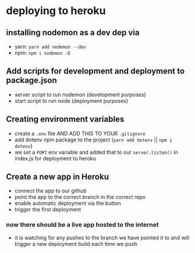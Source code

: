 # deploying to heroku

## installing nodemon as a dev dep via

- yarn: `yarn add nodemon --dev`
- npm: `npm i nodemon -D`

## Add scripts for development and deployment to package.json

- server script to run nodemon (development purposes)
- start script to run node (deployment purposes)

## Creating environment variables

- create a `.env` file AND ADD THIS TO YOUR `.gitignore`
- add dotenv npm package to the project (`yarn add dotenv` || `npm i dotenv`)
- we set a `PORT` env variable and added that to our `server.listen()` in index.js for deployment to heroku

## Create a new app in Heroku

- connect the app to our github
- point the app to the correct branch in the correct repo
- enable automatic deployment via the button
- trigger the first deployment

### now there should be a live app hosted to the internet

- it is watching for any pushes to the branch we have pointed it to and will trigger a new deployment build each time we push
